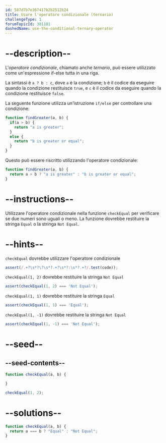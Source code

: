 ```yaml
---
id: 587d7b7e367417b2b2512b24
title: Usare l'operatore condizionale (ternario)
challengeType: 1
forumTopicId: 301181
dashedName: use-the-conditional-ternary-operator
---
```


# --description--

L'<dfn>operatore condizionale</dfn>, chiamato anche <dfn>ternario</dfn>, può essere utilizzato come un'espressione if-else tutta in una riga.

La sintassi è `a ? b : c`, dove `a` è la condizione; `b` è il codice da eseguire quando la condizione restituisce `true`, e `c` è il codice da eseguire quando la condizione restituisce `false`.

La seguente funzione utilizza un'istruzione `if/else` per controllare una condizione:

```js
function findGreater(a, b) {
  if(a > b) {
    return "a is greater";
  }
  else {
    return "b is greater or equal";
  }
}
```

Questo può essere riscritto utilizzando l'operatore condizionale:

```js
function findGreater(a, b) {
  return a > b ? "a is greater" : "b is greater or equal";
}
```

# --instructions--

Utilizzare l'operatore condizionale nella funzione `checkEqual` per verificare se due numeri sono uguali o meno. La funzione dovrebbe restituire la stringa `Equal` o la stringa `Not Equal`.

# --hints--

`checkEqual` dovrebbe utilizzare l'operatore condizionale

```js
assert(/.+?\s*?\?\s*?.+?\s*?:\s*?.+?/.test(code));
```

`checkEqual(1, 2)` dovrebbe restituire la stringa `Not Equal`

```js
assert(checkEqual(1, 2) === 'Not Equal');
```

`checkEqual(1, 1)` dovrebbe restituire la stringa `Equal`

```js
assert(checkEqual(1, 1) === 'Equal');
```

`checkEqual(1, -1)` dovrebbe restituire la stringa `Not Equal`

```js
assert(checkEqual(1, -1) === 'Not Equal');
```

# --seed--

## --seed-contents--

```js
function checkEqual(a, b) {

}

checkEqual(1, 2);
```

# --solutions--

```js
function checkEqual(a, b) {
  return a === b ? "Equal" : "Not Equal";
}
```
